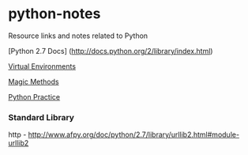 python-notes
============

Resource links and notes related to Python

[Python 2.7 Docs] (http://docs.python.org/2/library/index.html)

[Virtual Environments](http://docs.python-guide.org/en/latest/dev/virtualenvs/)

[Magic Methods](http://www.rafekettler.com/magicmethods.html)

[Python Practice](http://pythonpracticeprojects.com/)

### Standard Library

http - http://www.afpy.org/doc/python/2.7/library/urllib2.html#module-urllib2

